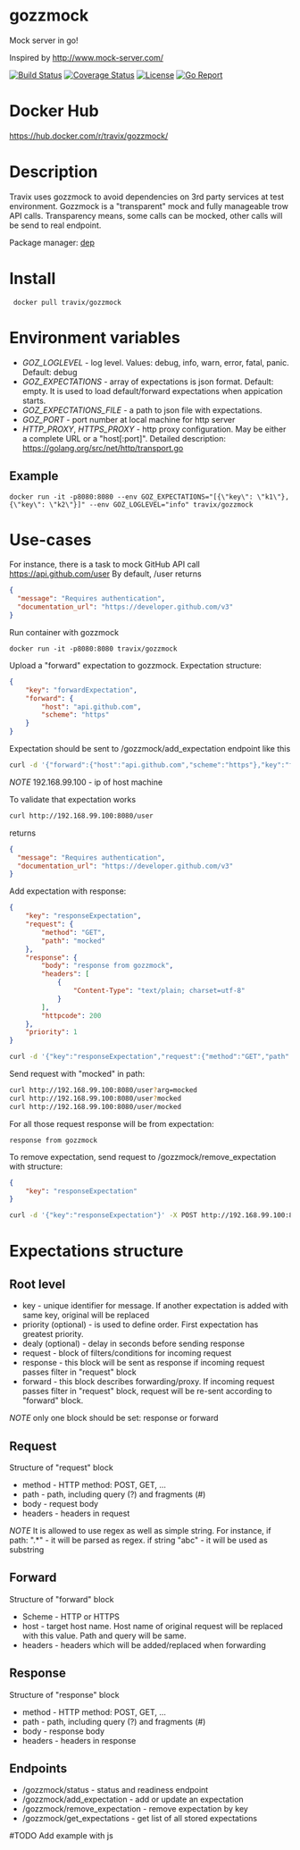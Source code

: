 # gozzmock
Mock server in go!

Inspired by http://www.mock-server.com/

[![Build Status](https://travis-ci.org/Travix-International/gozzmock.svg?branch=master)](https://travis-ci.org/Travix-International/gozzmock)
[![Coverage Status](https://coveralls.io/repos/github/Travix-International/gozzmock/badge.svg?branch=master)](https://coveralls.io/github/Travix-International/gozzmock?branch=master)
[![License](https://img.shields.io/github/license/Travix-International/gozzmock.svg)](https://github.com/Travix-International/gozzmock/blob/master/LICENSE)
[![Go Report](https://goreportcard.com/badge/github.com/Travix-International/gozzmock)](https://goreportcard.com/report/github.com/Travix-International/gozzmock)

# Docker Hub
https://hub.docker.com/r/travix/gozzmock/

# Description
Travix uses gozzmock to avoid dependencies on 3rd party services at test environment.
Gozzmock is a "transparent" mock and fully manageable trow API calls. Transparency means, some calls can be mocked, other calls will be send to real endpoint. 

Package manager: [dep](https://github.com/golang/dep)


# Install
```
 docker pull travix/gozzmock
```

# Environment variables
* *GOZ_LOGLEVEL* - log level. Values: debug, info, warn, error, fatal, panic. Default: debug
* *GOZ_EXPECTATIONS* - array of expectations is json format. Default: empty. It is used to load default/forward expectations when appication starts.
* *GOZ_EXPECTATIONS_FILE* - a path to json file with expectations.
* *GOZ_PORT* - port number at local machine for http server 
* *HTTP_PROXY*, *HTTPS_PROXY* - http proxy configuration. May be either a complete URL or a "host[:port]". Detailed description: https://golang.org/src/net/http/transport.go

## Example
```
docker run -it -p8080:8080 --env GOZ_EXPECTATIONS="[{\"key\": \"k1\"},{\"key\": \"k2\"}]" --env GOZ_LOGLEVEL="info" travix/gozzmock
```

# Use-cases
For instance, there is a task to mock GitHub API call https://api.github.com/user
By default, /user returns
```json
{
  "message": "Requires authentication",
  "documentation_url": "https://developer.github.com/v3"
}
```
Run container with gozzmock
```
docker run -it -p8080:8080 travix/gozzmock
```

Upload a "forward" expectation to gozzmock. Expectation structure:
```json
{
    "key": "forwardExpectation",
    "forward": {
        "host": "api.github.com",
        "scheme": "https"
    }
}
```
Expectation should be sent to /gozzmock/add_expectation endpoint like this
```bash
curl -d '{"forward":{"host":"api.github.com","scheme":"https"},"key":"forwardExpectation"}' -X POST http://192.168.99.100:8080/gozzmock/add_expectation
```
*NOTE* 192.168.99.100 - ip of host machine

To validate that expectation works
```bash
curl http://192.168.99.100:8080/user
```
returns
```json
{
  "message": "Requires authentication",
  "documentation_url": "https://developer.github.com/v3"
}
```

Add expectation with response:
```json
{
    "key": "responseExpectation",
    "request": {
        "method": "GET",
        "path": "mocked"
    },
    "response": {
        "body": "response from gozzmock",
        "headers": [
            {
                "Content-Type": "text/plain; charset=utf-8"
            }
        ],
        "httpcode": 200
    },
    "priority": 1
}
```

```bash
curl -d '{"key":"responseExpectation","request":{"method":"GET","path":"mocked"},"response":{"body":"response from gozzmock","headers":[{"Content-Type":"text/plain; charset=utf-8"}],"httpcode":200},"priority":1}' -X POST http://192.168.99.100:8080/gozzmock/add_expectation
```

Send request with "mocked" in path:
```bash
curl http://192.168.99.100:8080/user?arg=mocked
curl http://192.168.99.100:8080/user?mocked
curl http://192.168.99.100:8080/user/mocked
```

For all those request response will be from expectation:
```
response from gozzmock
```

To remove expectation, send request to /gozzmock/remove_expectation with structure:
```json
{
    "key": "responseExpectation"
}
```

```bash
curl -d '{"key":"responseExpectation"}' -X POST http://192.168.99.100:8080/gozzmock/remove_expectation
```

# Expectations structure

## Root level 
* key - unique identifier for message. If another expectation is added with same key, original will be replaced
* priority (optional) - is used to define order. First expectation has greatest priority.
* dealy (optional) - delay in seconds before sending response
* request - block of filters/conditions for incoming request
* response - this block will be sent as response if incoming request passes filter in "request" block
* forward - this block describes forwarding/proxy. If incoming request passes filter in "request" block, request will be re-sent according to "forward" block.

*NOTE* only one block should be set: response or forward

## Request
Structure of "request" block
* method - HTTP method: POST, GET, ...
* path - path, including query (?) and fragments (#) 
* body - request body
* headers - headers in request

*NOTE* It is allowed to use regex as well as simple string.
For instance, if path: ".*" - it will be parsed as regex. if string "abc" - it will be used as substring

## Forward
Structure of "forward" block
* Scheme - HTTP or HTTPS
* host - target host name. Host name of original request will be replaced with this value. Path and query will be same.
* headers - headers which will be added/replaced when forwarding

## Response
Structure of "response" block
* method - HTTP method: POST, GET, ...
* path - path, including query (?) and fragments (#) 
* body - response body
* headers - headers in response


## Endpoints
* /gozzmock/status - status and readiness endpoint
* /gozzmock/add_expectation - add or update an expectation
* /gozzmock/remove_expectation - remove expectation by key
* /gozzmock/get_expectations - get list of all stored expectations


#TODO
Add example with js